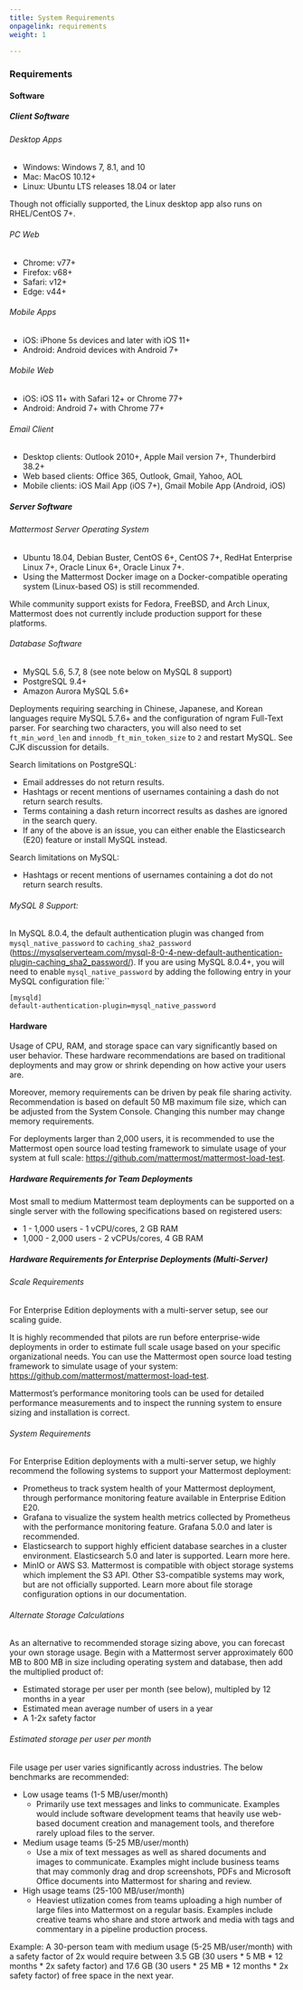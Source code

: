 ```yaml
---
title: System Requirements
onpagelink: requirements
weight: 1

---
```


### Requirements

#### Software

##### Client Software

###### Desktop Apps

- Windows: Windows 7, 8.1, and 10
- Mac: MacOS 10.12+
- Linux: Ubuntu LTS releases 18.04 or later
 
Though not officially supported, the Linux desktop app also runs on RHEL/CentOS 7+.

###### PC Web

- Chrome: v77+
- Firefox: v68+
- Safari: v12+
- Edge: v44+
 
###### Mobile Apps

- iOS: iPhone 5s devices and later with iOS 11+
- Android: Android devices with Android 7+
 
###### Mobile Web

- iOS: iOS 11+ with Safari 12+ or Chrome 77+
- Android: Android 7+ with Chrome 77+
 
###### Email Client

- Desktop clients: Outlook 2010+, Apple Mail version 7+, Thunderbird 38.2+
- Web based clients: Office 365, Outlook, Gmail, Yahoo, AOL
- Mobile clients: iOS Mail App (iOS 7+), Gmail Mobile App (Android, iOS)
 
##### Server Software

###### Mattermost Server Operating System

- Ubuntu 18.04, Debian Buster, CentOS 6+, CentOS 7+, RedHat Enterprise Linux 7+, Oracle Linux 6+, Oracle Linux 7+.
- Using the Mattermost Docker image on a Docker-compatible operating system (Linux-based OS) is still recommended.
 
While community support exists for Fedora, FreeBSD, and Arch Linux, Mattermost does not currently include production support for these platforms.

###### Database Software

- MySQL 5.6, 5.7, 8 (see note below on MySQL 8 support)
- PostgreSQL 9.4+
- Amazon Aurora MySQL 5.6+
 
Deployments requiring searching in Chinese, Japanese, and Korean languages require MySQL 5.7.6+ and the configuration of ngram Full-Text parser. For searching two characters, you will also need to set `ft_min_word_len` and `innodb_ft_min_token_size` to `2` and restart MySQL. See CJK discussion for details.

Search limitations on PostgreSQL:

- Email addresses do not return results.
- Hashtags or recent mentions of usernames containing a dash do not return search results.
- Terms containing a dash return incorrect results as dashes are ignored in the search query.
- If any of the above is an issue, you can either enable the Elasticsearch (E20) feature or install MySQL instead.
 
Search limitations on MySQL:

- Hashtags or recent mentions of usernames containing a dot do not return search results.
 
###### MySQL 8 Support:

In MySQL 8.0.4, the default authentication plugin was changed from `mysql_native_password` to `caching_sha2_password` (https://mysqlserverteam.com/mysql-8-0-4-new-default-authentication-plugin-caching_sha2_password/). If you are using MySQL 8.0.4+, you will need to enable `mysql_native_password` by adding the following entry in your MySQL configuration file:``

 ```
[mysqld]
default-authentication-plugin=mysql_native_password
```

#### Hardware

Usage of CPU, RAM, and storage space can vary significantly based on user behavior. These hardware recommendations are based on traditional deployments and may grow or shrink depending on how active your users are.

Moreover, memory requirements can be driven by peak file sharing activity. Recommendation is based on default 50 MB maximum file size, which can be adjusted from the System Console. Changing this number may change memory requirements.

For deployments larger than 2,000 users, it is recommended to use the Mattermost open source load testing framework to simulate usage of your system at full scale: https://github.com/mattermost/mattermost-load-test.

##### Hardware Requirements for Team Deployments

Most small to medium Mattermost team deployments can be supported on a single server with the following specifications based on registered users:

- 1 - 1,000 users - 1 vCPU/cores, 2 GB RAM
- 1,000 - 2,000 users - 2 vCPUs/cores, 4 GB RAM
 
##### Hardware Requirements for Enterprise Deployments (Multi-Server)

###### Scale Requirements

For Enterprise Edition deployments with a multi-server setup, see our scaling guide.

It is highly recommended that pilots are run before enterprise-wide deployments in order to estimate full scale usage based on your specific organizational needs. You can use the Mattermost open source load testing framework to simulate usage of your system: https://github.com/mattermost/mattermost-load-test.

Mattermost’s performance monitoring tools can be used for detailed performance measurements and to inspect the running system to ensure sizing and installation is correct.

###### System Requirements

For Enterprise Edition deployments with a multi-server setup, we highly recommend the following systems to support your Mattermost deployment:

- Prometheus to track system health of your Mattermost deployment, through performance monitoring feature available in Enterprise Edition E20.
- Grafana to visualize the system health metrics collected by Prometheus with the performance monitoring feature. Grafana 5.0.0 and later is recommended.
- Elasticsearch to support highly efficient database searches in a cluster environment. Elasticsearch 5.0 and later is supported. Learn more here.
- MinIO or AWS S3. Mattermost is compatible with object storage systems which implement the S3 API. Other S3-compatible systems may work, but are not officially supported. Learn more about file storage configuration options in our documentation.
 
###### Alternate Storage Calculations

As an alternative to recommended storage sizing above, you can forecast your own storage usage. Begin with a Mattermost server approximately 600 MB to 800 MB in size including operating system and database, then add the multiplied product of:

- Estimated storage per user per month (see below), multipled by 12 months in a year
- Estimated mean average number of users in a year
- A 1-2x safety factor
 
###### Estimated storage per user per month

File usage per user varies significantly across industries. The below benchmarks are recommended:

- Low usage teams (1-5 MB/user/month) 
  - Primarily use text messages and links to communicate. Examples would include software development teams that heavily use web-based document creation and management tools, and therefore rarely upload files to the server.
- Medium usage teams (5-25 MB/user/month) 
  - Use a mix of text messages as well as shared documents and images to communicate. Examples might include business teams that may commonly drag and drop screenshots, PDFs and Microsoft Office documents into Mattermost for sharing and review.
- High usage teams (25-100 MB/user/month) 
  - Heaviest utlization comes from teams uploading a high number of large files into Mattermost on a regular basis. Examples include creative teams who share and store artwork and media with tags and commentary in a pipeline production process.
 
Example: A 30-person team with medium usage (5-25 MB/user/month) with a safety factor of 2x would require between 3.5 GB (30 users \* 5 MB \* 12 months \* 2x safety factor) and 17.6 GB (30 users \* 25 MB \* 12 months \* 2x safety factor) of free space in the next year.